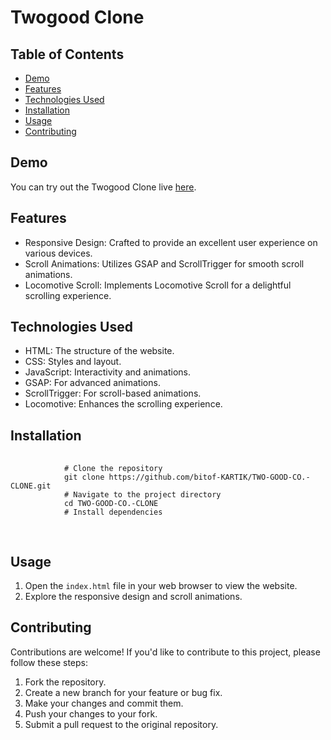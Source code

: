 
<h1>Twogood Clone</h1>
    <h2>Table of Contents</h2>
    <ul>
        <li><a href="#demo">Demo</a></li>
        <li><a href="#features">Features</a></li>
        <li><a href="#technologies-used">Technologies Used</a></li>
        <li><a href="#installation">Installation</a></li>
        <li><a href="#usage">Usage</a></li>
        <li><a href="#contributing">Contributing</a></li>
    </ul>

<h2 id="demo">Demo</h2>
    <p>You can try out the Twogood Clone live <a href="https://bitof-kartik.github.io/TWO-GOOD-CO.-CLONE/">here</a>.</p>

<h2 id="features">Features</h2>
    <ul>
        <li>Responsive Design: Crafted to provide an excellent user experience on various devices.</li>
        <li>Scroll Animations: Utilizes GSAP and ScrollTrigger for smooth scroll animations.</li>
        <li>Locomotive Scroll: Implements Locomotive Scroll for a delightful scrolling experience.</li>
    </ul>

 <h2 id="technologies-used">Technologies Used</h2>
    <ul>
        <li>HTML: The structure of the website.</li>
        <li>CSS: Styles and layout.</li>
        <li>JavaScript: Interactivity and animations.</li>
        <li>GSAP: For advanced animations.</li>
        <li>ScrollTrigger: For scroll-based animations.</li>
        <li>Locomotive: Enhances the scrolling experience.</li>
    </ul>

<h2 id="installation">Installation</h2>
    <pre>
        <code>
            # Clone the repository
            git clone https://github.com/bitof-KARTIK/TWO-GOOD-CO.-CLONE.git
            # Navigate to the project directory
            cd TWO-GOOD-CO.-CLONE
            # Install dependencies
        </code>
    </pre>

<h2 id="usage">Usage</h2>
    <ol>
        <li>Open the <code>index.html</code> file in your web browser to view the website.</li>
        <li>Explore the responsive design and scroll animations.</li>
    </ol>


 <h2 id="contributing">Contributing</h2>
    <p>Contributions are welcome! If you'd like to contribute to this project, please follow these steps:</p>
    <ol>
        <li>Fork the repository.</li>
        <li>Create a new branch for your feature or bug fix.</li>
        <li>Make your changes and commit them.</li>
        <li>Push your changes to your fork.</li>
        <li>Submit a pull request to the original repository.</li>
    </ol>
